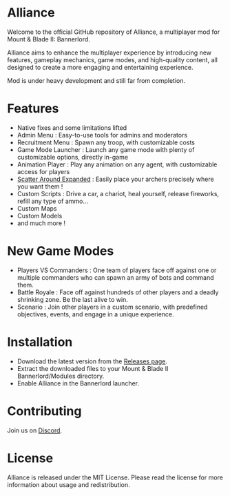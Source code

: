 # Alliance
Welcome to the official GitHub repository of Alliance, a multiplayer mod for Mount & Blade II: Bannerlord.

Alliance aims to enhance the multiplayer experience by introducing new features, gameplay mechanics, game modes, and high-quality content, all designed to create a more engaging and entertaining experience.

Mod is under heavy development and still far from completion.

# Features
- Native fixes and some limitations lifted
- Admin Menu : Easy-to-use tools for admins and moderators
- Recruitment Menu : Spawn any troop, with customizable costs
- Game Mode Launcher : Launch any game mode with plenty of customizable options, directly in-game
- Animation Player : Play any animation on any agent, with customizable access for players
- [Scatter Around Expanded](https://www.nexusmods.com/mountandblade2bannerlord/mods/4134/?tab=description&jump_to_comment=116945223) : Easily place your archers precisely where you want them !
- Custom Scripts : Drive a car, a chariot, heal yourself, release fireworks, refill any type of ammo...
- Custom Maps
- Custom Models
- and much more !

# New Game Modes
- Players VS Commanders : One team of players face off against one or multiple commanders who can spawn an army of bots and command them.
- Battle Royale : Face off against hundreds of other players and a deadly shrinking zone. Be the last alive to win.
- Scenario : Join other players in a custom scenario, with predefined objectives, events, and engage in a unique experience.

# Installation
- Download the latest version from the [Releases page](https://github.com/Lkoinw/Alliance/releases).
- Extract the downloaded files to your Mount & Blade II Bannerlord/Modules directory.
- Enable Alliance in the Bannerlord launcher.

# Contributing
Join us on [Discord](https://discord.gg/xCVdpQccfm).

# License
Alliance is released under the MIT License. Please read the license for more information about usage and redistribution.
